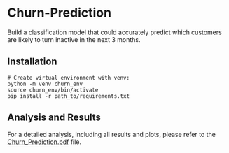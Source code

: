 # Churn-Prediction
Build a classification model that could accurately predict which customers are likely to turn inactive in the next 3 months.

## Installation 
```
# Create virtual environment with venv:  
python -m venv churn_env  
source churn_env/bin/activate  
pip install -r path_to/requirements.txt
```

## Analysis and Results
For a detailed analysis, including all results and plots, please refer to the [Churn_Prediction.pdf](Churn_Prediction.pdf) file.
